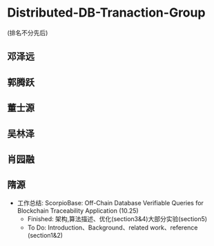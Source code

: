# Distributed-DB-Tranaction-Group
(排名不分先后)
## 邓泽远
## 郭腾跃
## 董士源
## 吴林泽
## 肖园融
## 隋源
* 工作总结: ScorpioBase: Off-Chain Database Verifiable Queries for Blockchain Traceability Application (10.25)
  * Finished: 架构,算法描述、优化(section3&4)大部分实验(section5)
  * To Do: Introduction、Background、related work、reference (section1&2)
